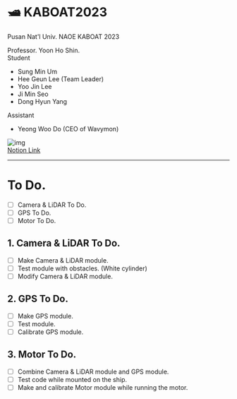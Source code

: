 # 🛥️ KABOAT2023
Pusan Nat'l Univ. NAOE KABOAT 2023

Professor. Yoon Ho Shin.  
Student
- Sung Min Um  
- Hee Geun Lee (Team Leader)
- Yoo Jin Lee
- Ji Min Seo
- Dong Hyun Yang

Assistant
- Yeong Woo Do (CEO of Wavymon)



![img](https://user-images.githubusercontent.com/48307403/209555944-2a6f903b-1f4b-4c03-bb3e-2cea64d69935.png)  
[Notion Link](https://dandelion-postage-e0c.notion.site/KABOAT-2023-5c5b9310504c4428b0f66c29f467bdb8)

-------------------------------------------------------------------------  

# To Do.  
- [ ] Camera & LiDAR To Do.  
- [ ] GPS To Do.  
- [ ] Motor To Do.  

## 1. Camera & LiDAR To Do.  
- [ ] Make Camera & LiDAR module.  
- [ ] Test module with obstacles. (White cylinder)  
- [ ] Modify Camera & LiDAR module.  

## 2. GPS To Do.  
- [ ] Make GPS module.  
- [ ] Test module.  
- [ ] Calibrate GPS module.  

## 3. Motor To Do.  
- [ ] Combine Camera & LiDAR module and GPS module.  
- [ ] Test code while mounted on the ship.  
- [ ] Make and calibrate Motor module while running the motor.  

